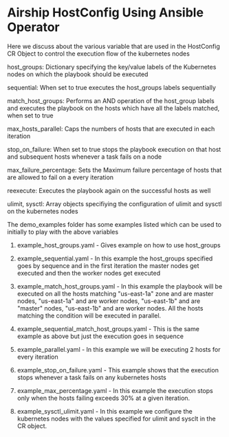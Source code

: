 # Airship HostConfig Using Ansible Operator

Here we discuss about the various variable that are used in the HostConfig CR Object to control the execution flow of the kubernetes nodes

host_groups: Dictionary specifying the key/value labels of the Kubernetes nodes on which the playbook should be executed

sequential: When set to true executes the host_groups labels sequentially

match_host_groups: Performs an AND operation of the host_group labels and executes the playbook on the hosts which have all the labels matched, when set to true

max_hosts_parallel: Caps the numbers of hosts that are executed in each iteration

stop_on_failure: When set to true stops the playbook execution on that host and subsequent hosts whenever a task fails on a node

max_failure_percentage: Sets the Maximum failure percentage of hosts that are allowed to fail on a every iteration

reexecute: Executes the playbook again on the successful hosts as well

ulimit, sysctl: Array objects specifiying the configuration of ulimit and sysctl on the kubernetes nodes

The demo_examples folder has some examples listed which can be used to initially to play with the above variables

1. example_host_groups.yaml - Gives example on how to use host_groups
 
2. example_sequential.yaml - In this example the host_groups specified goes by sequence and in the first iteration the master nodes get executed and then the worker nodes get executed

3. example_match_host_groups.yaml - In this example the playbook will be executed on all the hosts matching "us-east-1a" zone and are master nodes, "us-east-1a" and are worker nodes, "us-east-1b" and are "master" nodes, "us-east-1b" and are worker nodes. All the hosts matching the condition will be executed in parallel.

4. example_sequential_match_host_groups.yaml - This is the same example as above but just the execution goes in sequence

5. example_parallel.yaml - In this example we will be executing 2 hosts for every iteration

6. example_stop_on_failure.yaml - This example shows that the execution stops whenever a task fails on any kubernetes hosts

7. example_max_percentage.yaml - In this example the execution stops only when the hosts failing exceeds 30% at a given iteration.

8. example_sysctl_ulimit.yaml - In this example we configure the kubernetes nodes with the values specified for ulimit and sysclt in the CR object.
